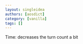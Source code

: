 ```yaml
---
layout: singleidea
authors: [aosdict]
category: [vanilla]
tags: []
---
```

Time: decreases the turn count a bit
